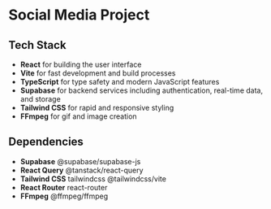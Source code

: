 # Social Media Project

## Tech Stack

- **React** for building the user interface
- **Vite** for fast development and build processes
- **TypeScript** for type safety and modern JavaScript features
- **Supabase** for backend services including authentication, real-time data, and storage
- **Tailwind CSS** for rapid and responsive styling
- **FFmpeg** for gif and image creation

## Dependencies

- **Supabase** @supabase/supabase-js
- **React Query** @tanstack/react-query
- **Tailwind CSS** tailwindcss @tailwindcss/vite
- **React Router** react-router
- **FFmpeg** @ffmpeg/ffmpeg
